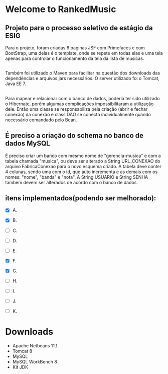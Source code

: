 # Welcome to RankedMusic


## Projeto para o processo seletivo de estágio da ESIG

Para o projeto, foram criadas 6 paginas JSF com Primefaces e com BootStrap, uma delas é o template, onde se repete em todas elas e uma tela apenas para controlar o funcionamento da tela da lista de musicas.

## 

Também foi utilizado o Maven para facilitar na questão dos downloads das dependências e arquivos jars necessários. O server utilizado foi o Tomcat, Java EE 7.

##  

Para mapear e relacionar com o banco de dados, poderia ter sido utilizado o Hibernate, porém algumas complicações impossibilitaram a utilização dele. Então uma classe se responsabiliza pela criação (abrir e fechar conexão) da conexão e class DAO se conecta individualmente quando necessário comandado pelo Bean.

##  É preciso a criação do schema no banco de dados MySQL
É preciso criar um banco com mesmo nome de "gerencia-musica" e com a tabela chamada "musica", ou deve ser alterado a String URL_CONEXAO do arquivo FabricaConexao para o novo esquema criado.
A tabela deve conter 4 colunas, sendo uma com o id, que auto incrementa e as demais com os nomes: "nome", "banda" e "nota".
A String USUARIO e String SENHA também devem ser alterados de acordo com o banco de dados.
## itens implementados(podendo ser melhorado):
- [x] A.
- [x] B.
- [ ] C.
- [ ] D.
- [ ] E.
- [x] F.
- [x] G.
- [ ] H.
- [ ] I.
- [ ] J.
- [ ] K.



# Downloads
- Apache Netbeans 11.1.
- Tomcat 8
- MySQL
- MySQL WorkBench 8
- Kit JDK

